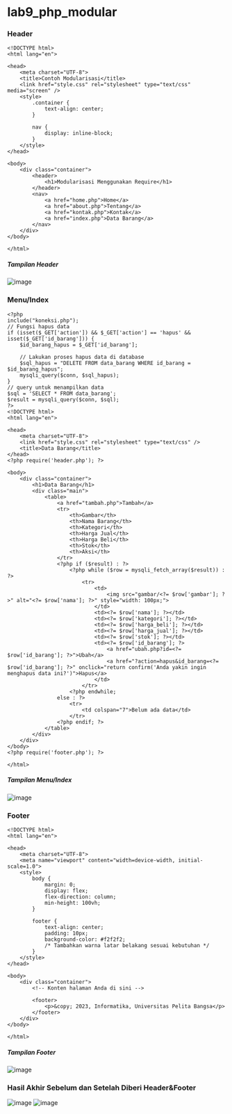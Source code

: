 # lab9_php_modular


### Header
```
<!DOCTYPE html>
<html lang="en">

<head>
    <meta charset="UTF-8">
    <title>Contoh Modularisasi</title>
    <link href="style.css" rel="stylesheet" type="text/css" media="screen" />
    <style>
        .container {
            text-align: center;
        }

        nav {
            display: inline-block;
        }
    </style>
</head>

<body>
    <div class="container">
        <header>
            <h1>Modularisasi Menggunakan Require</h1>
        </header>
        <nav>
            <a href="home.php">Home</a>
            <a href="about.php">Tentang</a>
            <a href="kontak.php">Kontak</a>
            <a href="index.php">Data Barang</a>
        </nav>
    </div>
</body>

</html>
```
##### Tampilan Header
![image](https://github.com/RadjaAzukio/lab9_php_modular/assets/115551911/4732ee38-72b2-407f-9495-798b7db381d5)


### Menu/Index
```
<?php
include("koneksi.php");
// Fungsi hapus data
if (isset($_GET['action']) && $_GET['action'] == 'hapus' && isset($_GET['id_barang'])) {
    $id_barang_hapus = $_GET['id_barang'];

    // Lakukan proses hapus data di database
    $sql_hapus = "DELETE FROM data_barang WHERE id_barang = $id_barang_hapus";
    mysqli_query($conn, $sql_hapus);
}
// query untuk menampilkan data
$sql = 'SELECT * FROM data_barang';
$result = mysqli_query($conn, $sql);
?>
<!DOCTYPE html>
<html lang="en">

<head>
    <meta charset="UTF-8">
    <link href="style.css" rel="stylesheet" type="text/css" />
    <title>Data Barang</title>
</head>
<?php require('header.php'); ?>

<body>
    <div class="container">
        <h1>Data Barang</h1>
        <div class="main">
            <table>
                <a href="tambah.php">Tambah</a>
                <tr>
                    <th>Gambar</th>
                    <th>Nama Barang</th>
                    <th>Kategori</th>
                    <th>Harga Jual</th>
                    <th>Harga Beli</th>
                    <th>Stok</th>
                    <th>Aksi</th>
                </tr>
                <?php if ($result) : ?>
                    <?php while ($row = mysqli_fetch_array($result)) : ?>
                        <tr>
                            <td>
                                <img src="gambar/<?= $row['gambar']; ?>" alt="<?= $row['nama']; ?>" style="width: 100px;">
                            </td>
                            <td><?= $row['nama']; ?></td>
                            <td><?= $row['kategori']; ?></td>
                            <td><?= $row['harga_beli']; ?></td>
                            <td><?= $row['harga_jual']; ?></td>
                            <td><?= $row['stok']; ?></td>
                            <td><?= $row['id_barang']; ?>
                                <a href="ubah.php?id=<?= $row['id_barang']; ?>">Ubah</a>
                                <a href="?action=hapus&id_barang=<?= $row['id_barang']; ?>" onclick="return confirm('Anda yakin ingin menghapus data ini?')">Hapus</a>
                            </td>
                        </tr>
                    <?php endwhile;
                else : ?>
                    <tr>
                        <td colspan="7">Belum ada data</td>
                    </tr>
                <?php endif; ?>
            </table>
        </div>
    </div>
</body>
<?php require('footer.php'); ?>

</html>
```

##### Tampilan Menu/Index
![image](https://github.com/RadjaAzukio/lab9_php_modular/assets/115551911/8ccdcbee-b123-4cd8-a833-c3f181be2e09)

### Footer
```
<!DOCTYPE html>
<html lang="en">

<head>
    <meta charset="UTF-8">
    <meta name="viewport" content="width=device-width, initial-scale=1.0">
    <style>
        body {
            margin: 0;
            display: flex;
            flex-direction: column;
            min-height: 100vh;
        }

        footer {
            text-align: center;
            padding: 10px;
            background-color: #f2f2f2;
            /* Tambahkan warna latar belakang sesuai kebutuhan */
        }
    </style>
</head>

<body>
    <div class="container">
        <!-- Konten halaman Anda di sini -->

        <footer>
            <p>&copy; 2023, Informatika, Universitas Pelita Bangsa</p>
        </footer>
    </div>
</body>

</html>
```

##### Tampilan Footer
![image](https://github.com/RadjaAzukio/lab9_php_modular/assets/115551911/60809391-7999-408a-b1d3-b27f042031c3)


### Hasil Akhir Sebelum dan Setelah Diberi Header&Footer
![image](https://github.com/RadjaAzukio/lab9_php_modular/assets/115551911/879b1b2e-4e52-46d5-bb90-a64890b3c428)
![image](https://github.com/RadjaAzukio/lab9_php_modular/assets/115551911/c1ac617d-9fb0-4cd3-af49-09a1bba8367a)

